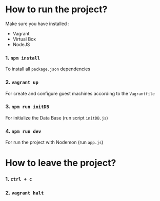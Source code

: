 # How to run the project?

Make sure you have installed :
- Vagrant
- Virtual Box
- NodeJS

### 1. `npm install`

To install all `package.json` dependencies

### 2. `vagrant up`

For create and configure guest machines according to the `Vagrantfile`

### 3. `npm run initDB`

For initialize the Data Base (run script `initDB.js`)

### 4. `npm run dev`

For run the project with Nodemon (run `app.js`)

# How to leave the project?

### 1. `ctrl + c`

### 2. `vagrant halt`